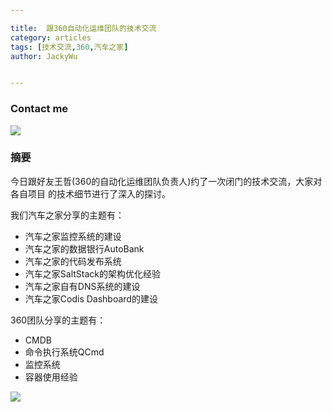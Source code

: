 ```yaml
---

title:  跟360自动化运维团队的技术交流
category: articles
tags: [技术交流,360,汽车之家]
author: JackyWu


---
```


### Contact me

![](/images/weixin-pic-jackywu.jpg)

### 摘要

今日跟好友王哲(360的自动化运维团队负责人)约了一次闭门的技术交流，大家对各自项目
的技术细节进行了深入的探讨。

我们汽车之家分享的主题有：

- 汽车之家监控系统的建设
- 汽车之家的数据银行AutoBank
- 汽车之家的代码发布系统
- 汽车之家SaltStack的架构优化经验
- 汽车之家自有DNS系统的建设
- 汽车之家Codis Dashboard的建设

360团队分享的主题有：

- CMDB
- 命令执行系统QCmd
- 监控系统
- 容器使用经验

![](/images/technical_exchange/360/IMG_2044.JPG)

